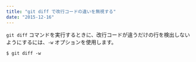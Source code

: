 ```yaml
---
title: "git diff で改行コードの違いを無視する"
date: "2015-12-16"
---
```


`git diff` コマンドを実行するときに、改行コードが違うだけの行を検出しないようにするには、`-w` オプションを使用します。

```
$ git diff -w
```

